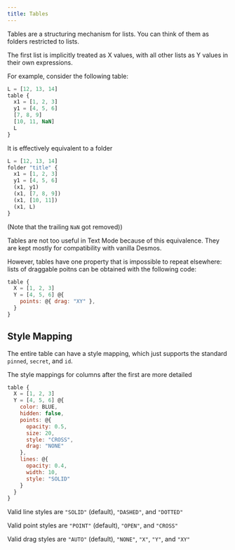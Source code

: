 ```yaml
---
title: Tables
---
```


Tables are a structuring mechanism for lists. You can think of them as folders restricted to lists.

The first list is implicitly treated as X values, with all other lists as Y values in their own expressions.

For example, consider the following table:

```js
L = [12, 13, 14]
table {
  x1 = [1, 2, 3]
  y1 = [4, 5, 6]
  [7, 8, 9]
  [10, 11, NaN]
  L
}
```

It is effectively equivalent to a folder

```js
L = [12, 13, 14]
folder "title" {
  x1 = [1, 2, 3]
  y1 = [4, 5, 6]
  (x1, y1)
  (x1, [7, 8, 9])
  (x1, [10, 11])
  (x1, L)
}
```

(Note that the trailing `NaN` got removed))

Tables are not too useful in Text Mode because of this equivalence. They are kept mostly for compatibility with vanilla Desmos.

However, tables have one property that is impossible to repeat elsewhere: lists of draggable poitns can be obtained with the following code:

```js
table {
  X = [1, 2, 3]
  Y = [4, 5, 6] @{
    points: @{ drag: "XY" },
  }
}
```

## Style Mapping

The entire table can have a style mapping, which just supports the standard `pinned`, `secret`, and `id`.

The style mappings for columns after the first are more detailed

```js
table {
  X = [1, 2, 3]
  Y = [4, 5, 6] @{
    color: BLUE,
    hidden: false,
    points: @{
      opacity: 0.5,
      size: 20,
      style: "CROSS",
      drag: "NONE"
    },
    lines: @{
      opacity: 0.4,
      width: 10,
      style: "SOLID"
    }
  }
}
```

Valid line styles are `"SOLID"` (default), `"DASHED"`, and `"DOTTED"`

Valid point styles are `"POINT"` (default), `"OPEN"`, and `"CROSS"`

Valid drag styles are `"AUTO"` (default), `"NONE"`, `"X"`, `"Y"`, and `"XY"`
